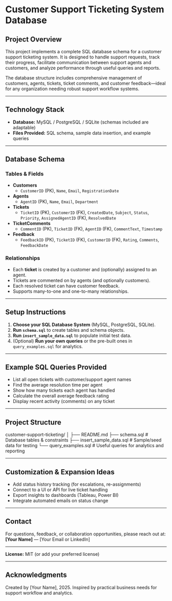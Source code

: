 # Customer Support Ticketing System Database

## Project Overview
This project implements a complete SQL database schema for a customer support ticketing system. It is designed to handle support requests, track their progress, facilitate communication between support agents and customers, and analyze performance through useful queries and reports.

The database structure includes comprehensive management of customers, agents, tickets, ticket comments, and customer feedback—ideal for any organization needing robust support workflow systems.

---

## Technology Stack

- **Database:** MySQL / PostgreSQL / SQLite (schemas included are adaptable)
- **Files Provided:** SQL schema, sample data insertion, and example queries

---

## Database Schema

### Tables & Fields

- **Customers**  
  - `CustomerID` (PK), `Name`, `Email`, `RegistrationDate`
- **Agents**  
  - `AgentID` (PK), `Name`, `Email`, `Department`
- **Tickets**  
  - `TicketID` (PK), `CustomerID` (FK), `CreatedDate`, `Subject`, `Status`, `Priority`, `AssignedAgentID` (FK), `ResolvedDate`
- **TicketComments**  
  - `CommentID` (PK), `TicketID` (FK), `AgentID` (FK), `CommentText`, `Timestamp`
- **Feedback**  
  - `FeedbackID` (PK), `TicketID` (FK), `CustomerID` (FK), `Rating`, `Comments`, `FeedbackDate`

### Relationships

- Each **ticket** is created by a customer and (optionally) assigned to an agent.
- Tickets are commented on by agents (and optionally customers).
- Each resolved ticket can have customer feedback.
- Supports many-to-one and one-to-many relationships.

---

## Setup Instructions

1. **Choose your SQL Database System** (MySQL, PostgreSQL, SQLite).
2. **Run `schema.sql`** to create tables and schema objects.
3. **Run `insert_sample_data.sql`** to populate initial test data.
4. (Optional) **Run your own queries** or the pre-built ones in `query_examples.sql` for analytics.

---

## Example SQL Queries Provided

- List all open tickets with customer/support agent names
- Find the average resolution time per agent
- Show how many tickets each agent has handled
- Calculate the overall average feedback rating
- Display recent activity (comments) on any ticket

---

## Project Structure

customer-support-ticketing/
│
├── README.md
├── schema.sql # Database tables & constraints
├── insert_sample_data.sql # Sample/seed data for testing
└── query_examples.sql # Useful queries for analytics and reporting

---

## Customization & Expansion Ideas

- Add status history tracking (for escalations, re-assignments)
- Connect to a UI or API for live ticket handling
- Export insights to dashboards (Tableau, Power BI)
- Integrate automated emails on status change

---

## Contact

For questions, feedback, or collaboration opportunities, please reach out at:  
**[Your Name]** — [Your Email or LinkedIn]

---

**License:** MIT (or add your preferred license)

---

## Acknowledgments
Created by [Your Name], 2025. Inspired by practical business needs for support workflow and analytics.

